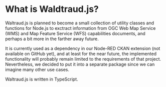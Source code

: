 # What is Waldtraud.js?

Waltraud.js is planned to become a small collection of utility classes and functions for Node.js to exctract information from OGC Web Map Service (WMS) and Map Feature Service (WFS) capabilities documents, and perhaps a bit more in the farther away future.

It is currently used as a dependency in our Node-RED CKAN extension (not available on GitHub yet), and at least for the near future, the implemented functionality will probably remain limited to the requirements of that project. Nevertheless, we decided to put it into a separate package since we can imagine many other use cases.

Waltraud.js is written in TypeScript.
